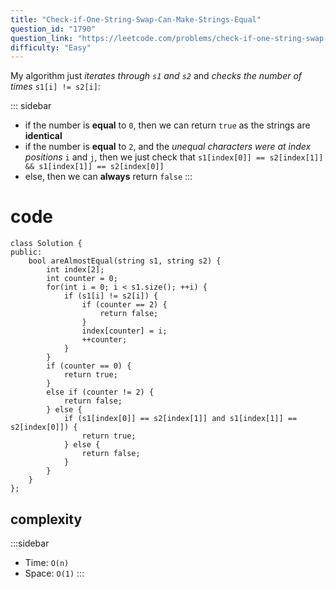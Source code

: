 ```yaml
---
title: "Check-if-One-String-Swap-Can-Make-Strings-Equal"
question_id: "1790"
question_link: "https://leetcode.com/problems/check-if-one-string-swap-can-make-strings-equal/"
difficulty: "Easy"
---
```


My algorithm just *iterates through `s1` and `s2`* and *checks the number of times* `s1[i] != s2[i]`:

::: sidebar
- if the number is **equal** to `0`, then we can return `true` as the strings are **identical**
- if the number is **equal** to `2`, and the *unequal characters were at index positions* `i` and `j`, then we just check that `s1[index[0]] == s2[index[1]] && s1[index[1]] == s2[index[0]]`
- else, then we can **always** return `false`
:::

# cod<span>e</span>

```{.cpp}
class Solution {
public:
    bool areAlmostEqual(string s1, string s2) {
        int index[2];
        int counter = 0;
        for(int i = 0; i < s1.size(); ++i) {
            if (s1[i] != s2[i]) {
                if (counter == 2) {
                    return false;
                }
                index[counter] = i;
                ++counter;
            }
        }
        if (counter == 0) {
            return true;
        }
        else if (counter != 2) {
            return false;
        } else {
            if (s1[index[0]] == s2[index[1]] and s1[index[1]] == s2[index[0]]) {
                return true;
            } else {
                return false;
            }
        }
    }
};
```

## complexit<span>y</span>

:::sidebar
- Time: `O(n)`
- Space: `O(1)`
:::

